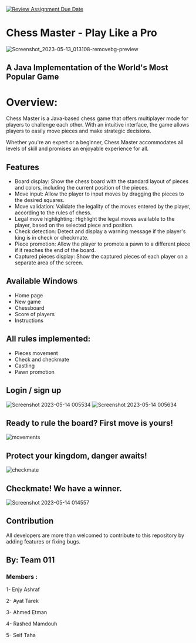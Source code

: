 [![Review Assignment Due Date](https://classroom.github.com/assets/deadline-readme-button-24ddc0f5d75046c5622901739e7c5dd533143b0c8e959d652212380cedb1ea36.svg)](https://classroom.github.com/a/s-rx3t9_)
# Chess Master - Play Like a Pro 
![Screenshot_2023-05-13_013108-removebg-preview](https://github.com/sbme-tutorials/finalproject_chessgame-team-eleven/assets/110485583/a8df57a9-2564-4ae4-9bf4-87b74c681f22)

## A Java Implementation of the World's Most Popular Game  
 
 # Overview:
 Chess Master is a Java-based chess game that offers multiplayer mode for players to challenge each other. With an intuitive interface, the game allows players to easily move pieces and make strategic decisions. 
 
 Whether you're an expert or a beginner, Chess Master accommodates all levels of skill and promises an enjoyable experience for all.

## Features 
* Board display: Show the chess board with the standard layout of pieces and colors, including the current position of the pieces.
* Move input: Allow the player to input moves by dragging the pieces to the desired squares.
* Move validation: Validate the legality of the moves entered by the player, according to the rules of chess.
* Legal move highlighting: Highlight the legal moves available to the player, based on the selected piece and position.
* Check detection: Detect and display a warning message if the player's king is in check or checkmate.
* Piece promotion: Allow the player to promote a pawn to a different piece if it reaches the end of the board.
* Captured pieces display: Show the captured pieces of each player on a separate area of the screen.
 
 ## Available Windows
 * Home page
 * New game
 * Chessboard 
* Score of players
* Instructions 

## All rules implemented:
* Pieces movement
* Check and checkmate
* Castling
* Pawn promotion

## Login / sign up
![Screenshot 2023-05-14 005534](https://github.com/sbme-tutorials/finalproject_chessgame-team-eleven/assets/110485583/b3e6f316-52b7-4eab-9b8a-29fd29d28429)
![Screenshot 2023-05-14 005634](https://github.com/sbme-tutorials/finalproject_chessgame-team-eleven/assets/110485583/cb08ab32-a779-48f5-a479-f1a62cc5b340)


## Ready to rule the board? First move is yours!
![movements](https://github.com/sbme-tutorials/finalproject_chessgame-team-eleven/assets/110485583/aa228742-f648-4646-a801-57a6e8b5749e)

## Protect your kingdom, danger awaits!
![checkmate](https://github.com/sbme-tutorials/finalproject_chessgame-team-eleven/assets/110485583/dbd40aa6-6cd1-4abb-bfce-09d4981abc7e)

## Checkmate! We have a winner.
![Screenshot 2023-05-14 014557](https://github.com/sbme-tutorials/finalproject_chessgame-team-eleven/assets/110485583/e2602e6a-d04e-4e0b-8aa1-e214d4e1e604)


## Contribution
All developers are more than welcomed to contribute to this repository by adding features or fixing bugs. 



## By: Team 011
### Members :
 1- Enjy Ashraf
 
 2- Ayat Tarek
 
 3- Ahmed Etman  
 
 4- Rashed Mamdouh
 
 5- Seif Taha 
 
